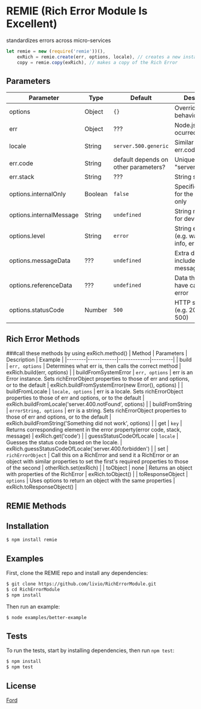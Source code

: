 # REMIE (Rich Error Module Is Excellent)
standardizes errors across micro-services

```js
let remie = new (require('remie'))(),
	exRich = remie.create(err, options, locale), // creates a new instance of Rich Error
	copy = remie.copy(exRich), // makes a copy of the Rich Error
```

## Parameters
| Parameter | Type | Default | Description | Required |
|-----------|------|---------|-------------|----------|
| options | Object | ```{}``` | Overrides default behaviors | ```no``` |
| err | Object | ??? | Node.js error that ocurred | ```yes``` |
| locale | String | ```server.500.generic``` | Similar to err.code??? | ```no``` |
| err.code | String | default depends on other parameters? | Unique string "server.400.error" | ```no``` |
| err.stack | String | ??? | String stack trace |
| options.internalOnly | Boolean | ```false``` | Specifies an error for the developer only | ```no``` |
| options.internalMessage | String | ```undefined``` | String message for developer | ```no``` |
| options.level | String | ```error``` | String error level (e.g. warning, info, error, trace) | ```no``` |
| options.messageData | ??? | ```undefined``` | Extra data included in the message | ```no``` |
| options.referenceData | ??? | ```undefined``` | Data that may have caused the error | ```no``` |
| options.statusCode | Number | ```500``` | HTTP status code (e.g. 200, 400, 500) | ```no``` |

## Rich Error Methods
###call these methods by using exRich.method()
| Method | Parameters | Description | Example |
|--------|------------|-------------|---------|
| build | ```err, options``` | Determines what err is, then calls the correct method | exRich.build(err, options) |
| buildFromSystemError | ```err, options``` | err is an Error instance. Sets richErrorObject properties to those of err and options, or to the default | exRich.buildFromSystemError(new Error(), options) |
| buildFromLocale | ```locale, options``` | err is a locale. Sets richErrorObject properties to those of err and options, or to the default | exRich.buildFromLocale('server.400.notFound', options) |
| buildFromString | ```errorString, options``` | err is a string. Sets richErrorObject properties to those of err and options, or to the default | exRich.buildFromString('Something did not work', options) |
| get | ```key``` | Returns corresponding element in the error property(error code, stack, message) | exRich.get('code') |
| guessStatusCodeOfLocale | ```locale``` | Guesses the status code based on the locale. | exRich.guessStatusCodeOfLocale('server.400.forbidden') |
| set | ```richErrorObject``` | Call this on a RichError and send it a RichError or an object with similar properties to set the first's required properties to those of the second | otherRich.set(exRich) |
| toObject | none | Returns an object with properties of the RichError | exRich.toObject() |
| toResponseObject | ```options``` | Uses options to return an object with the same properties | exRich.toResponseObject() |

## REMIE Methods

## Installation
```bash
$ npm install remie
```

## Examples
First, clone the REMIE repo and install any dependencies:
```bash
$ git clone https://github.com/livio/RichErrorModule.git
$ cd RichErrorModule
$ npm install
```
Then run an example:
```bash
$ node examples/better-example
```

## Tests
To run the tests, start by installing dependencies, then run ```npm test```:
```bash
$ npm install
$ npm test
```

## License
[Ford](license)